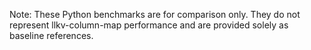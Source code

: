 Note: These Python benchmarks are for comparison only. They do not represent llkv-column-map performance and are provided solely as baseline references.

